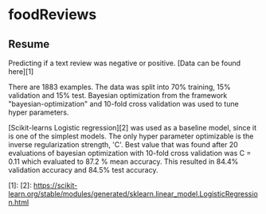 # foodReviews

## Resume
Predicting if a text review was negative or positive. [Data can be found here][1]

There are 1883 examples. The data was split into 70% training, 15% validation and 15% test.
Bayesian optimization from the framework "bayesian-optimization" and 10-fold cross validation
was used to tune hyper parameters.

[Scikit-learns Logistic regression][2] was used as a baseline model, since it is one of the simplest models. 
The only hyper parameter optimizable is the inverse regularization strength, 'C'.
Best value that was found after 20 evaluations of bayesian optimization with 10-fold cross validation
was C = 0.11 which evaluated to 87.2 % mean accuracy. This resulted in 84.4% validation accuracy and 84.5% test accuracy.



[1]: 
[2]: https://scikit-learn.org/stable/modules/generated/sklearn.linear_model.LogisticRegression.html
